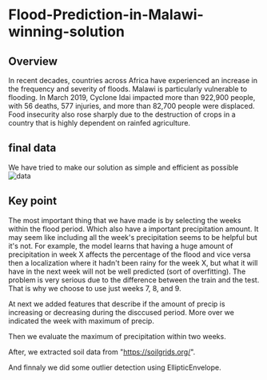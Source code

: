 # Flood-Prediction-in-Malawi-winning-solution

## Overview
In recent decades, countries across Africa have experienced an increase in the frequency and severity of floods. Malawi is particularly vulnerable to flooding. In March 2019, Cyclone Idai impacted more than 922,900 people, with 56 deaths, 577 injuries, and more than 82,700 people were displaced. Food insecurity also rose sharply due to the destruction of crops in a country that is highly dependent on rainfed agriculture.

## final data
We have tried to make our solution as simple and efficient as possible
![data](https://user-images.githubusercontent.com/54355576/86121922-2afa4080-bad7-11ea-9dfd-4d54c98ccc14.png)

## Key point
The most important thing that we have made is by selecting the weeks within the flood period. Which also have a important precipitation amount. It may seem like including all the week's precipitation seems to be helpful but it's not. For example, the model learns that having a huge amount of precipitation in week X affects the percentage of the flood and vice versa then a localization where it hadn't been rainy for the week X, but what it will have in the next week will not be well predicted (sort of overfitting). The problem is very serious due to the difference between the train and the test. That is why we choose to use just weeks 7, 8, and 9.
 
 At next we added features that describe if the amount of precip is increasing or decreasing during the disccused period. More over we indicated the week with maximum of precip.
 
 Then we evaluate the maximum of precipitation within two weeks.
 
 After, we extracted soil data from "https://soilgrids.org/".
 
 And finnaly we did some outlier detection using EllipticEnvelope.
 



 
